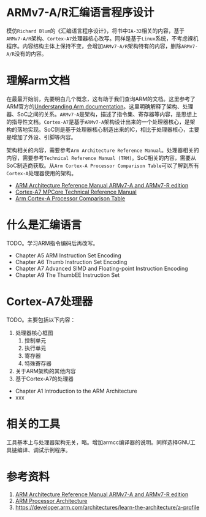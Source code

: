 # ARMv7-A/R汇编语言程序设计

模仿`Richard Blum`的《汇编语言程序设计》，将书中`IA-32`相关的内容，基于`ARMv7-A/R`架构、`Cortex-A7`处理器核心改写。同样是基于`Linux`系统，不考虑裸机程序。内容结构主体上保持不变，会增加`ARMv7-A/R`架构特有的内容，删除`ARMv7-A/R`没有的内容。

# 理解arm文档

在最最开始前，先要明白几个概念，这有助于我们查询ARM的文档。这里参考了ARM官方的[Understanding Arm documentation](https://developer.arm.com/documentation/102404/0200/Understanding-Arm-documentation)。这里明确解释了架构、处理器、SoC之间的关系。`ARMv7-A`是架构，描述了指令集、寄存器等内容，是思想上的指导性文档。`Cortex-A7`是基于`ARMv7-A`架构设计出来的一个处理器核心，是架构的落地实现。SoC则是基于处理器核心制造出来的IC，相比于处理器核心，主要是增加了外设、引脚等内容。

架构相关的内容，需要参考`Arm Architecture Reference Manual`。处理器相关的内容，需要参考`Technical Reference Manual (TRM)`。SoC相关的内容，需要从SoC制造商获取。从`Arm Cortex-A Processor Comparison Table`可以了解到所有`Cortex-A`处理器使用的架构。

* [ARM Architecture Reference Manual ARMv7-A and ARMv7-R edition](https://developer.arm.com/documentation/ddi0406/latest)
* [Cortex-A7 MPCore Technical Reference Manual](https://developer.arm.com/documentation/ddi0464/d/)
* [Arm Cortex-A Processor Comparison Table](https://developer.arm.com/-/media/Arm%20Developer%20Community/PDF/Cortex-A%20R%20M%20datasheets/Arm%20Cortex-A%20Comparison%20Table_v4.pdf?revision=ff02efe8-e170-4cc0-ae66-9b1ef1dd3b8b)

# 什么是汇编语言

TODO。学习ARM指令编码后再改写。

* Chapter A5 ARM Instruction Set Encoding
* Chapter A6 Thumb Instruction Set Encoding
* Chapter A7 Advanced SIMD and Floating-point Instruction Encoding
* Chapter A9 The ThumbEE Instruction Set

# Cortex-A7处理器

TODO。主要包括以下内容：
1. 处理器核心框图
   1. 控制单元
   2. 执行单元
   3. 寄存器
   4. 特殊寄存器
2. 关于ARM架构的其他内容
3. 基于Cortex-A7的处理器

* Chapter A1 Introduction to the ARM Architecture
* xxx

# 相关的工具

工具基本上与处理器架构无关，略。增加armcc编译器的说明。同样选择GNU工具链编译、调试示例程序。

# 参考资料

1. [ARM Architecture Reference Manual ARMv7-A and ARMv7-R edition](https://developer.arm.com/documentation/ddi0406/latest)
2. [ARM Processor Architecture](https://www.cs.ccu.edu.tw/~pahsiung/courses/ese/notes/ESD_03_ARM_Architecture.pdf)
3. https://developer.arm.com/architectures/learn-the-architecture/a-profile

